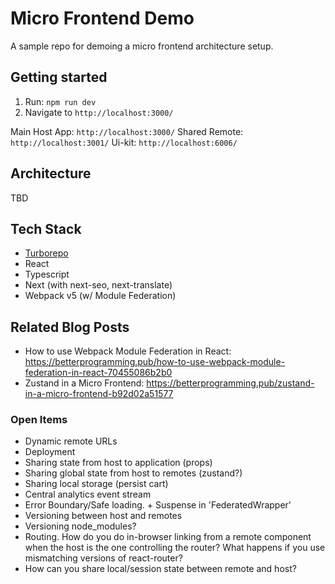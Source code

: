 # Micro Frontend Demo

A sample repo for demoing a micro frontend architecture setup.

## Getting started

1. Run: `npm run dev`
2. Navigate to `http://localhost:3000/`

Main Host App: `http://localhost:3000/`
Shared Remote: `http://localhost:3001/`
Ui-kit: `http://localhost:6006/`

## Architecture

TBD

## Tech Stack

- [Turborepo](https://turborepo.org/)
- React
- Typescript
- Next (with next-seo, next-translate)
- Webpack v5 (w/ Module Federation)

## Related Blog Posts

- How to use Webpack Module Federation in React: https://betterprogramming.pub/how-to-use-webpack-module-federation-in-react-70455086b2b0
- Zustand in a Micro Frontend: https://betterprogramming.pub/zustand-in-a-micro-frontend-b92d02a51577

### Open Items

- Dynamic remote URLs
- Deployment
- Sharing state from host to application (props)
- Sharing global state from host to remotes (zustand?)
- Sharing local storage (persist cart)
- Central analytics event stream
- Error Boundary/Safe loading. + Suspense in 'FederatedWrapper'
- Versioning between host and remotes
- Versioning node_modules?
- Routing. How do you do in-browser linking from a remote component when the host is the one controlling the router? What happens if you use mismatching versions of react-router?
- How can you share local/session state between remote and host?

